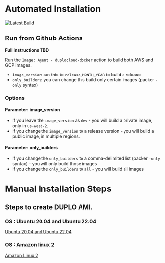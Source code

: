 # Automated Installation

[![Latest Build](https://github.com/duplocloud/linuxagent/actions/workflows/build-image.yml/badge.svg?branch=master)](https://github.com/duplocloud/linuxagent/actions/workflows/build-image.yml "See latest builds")

## Run from Github Actions

**Full instructions TBD**

Run the `Image: Agent - duplocloud-docker` action to build both AWS and GCP images.

- `image_version`:  set this to `release_MONTH_YEAR` to build a release
- `only_builders`:  you can change this build only certain images (packer `-only` syntax)

### Options

#### Parameter: image_version

- If you leave the `image_version` as `dev` - you will build a private image, only in `us-west-2`.
- If you change the `image_version` to a release version - you will build a public image, in multiple regions.

#### Parameter: only_builders

- If you change the `only_builders` to a comma-delimited list (packer `-only` syntax) - you will only build those images
- If you change the `only_builders` to `all` - you will build all images

# Manual Installation Steps

## Steps to create DUPLO AMI.

### OS : Ubuntu 20.04 and Ubuntu 22.04
[Ubuntu 20.04 and Ubuntu 22.04](docs/README_UBUNTU_20_04_AND_22_04.md)
### OS :  Amazon linux 2
[Amazon Linux 2](docs/README_AMAZON_LINUX_2.md)
 